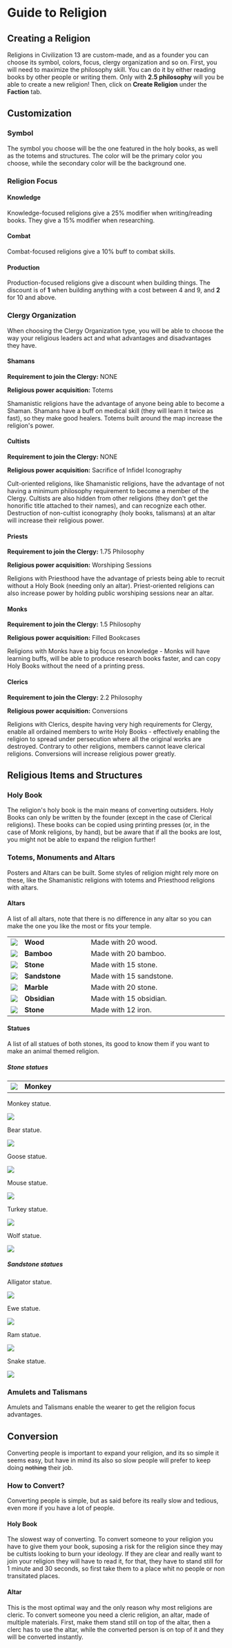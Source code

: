 # Guide to Religion
## Creating a Religion

Religions in Civilization 13 are custom-made, and as a founder you can
choose its symbol, colors, focus, clergy organization and so on. First,
you will need to maximize the philosophy skill. You can do it by either
reading books by other people or writing them. Only with **2.5
philosophy** will you be able to create a new religion! Then, click on
**Create Religion** under the **Faction** tab.

## Customization

### Symbol

The symbol you choose will be the one featured in the holy books, as
well as the totems and structures. The color will be the primary color
you choose, while the secondary color will be the background one.

### Religion Focus

#### Knowledge

Knowledge-focused religions give a 25% modifier when writing/reading
books. They give a 15% modifier when researching.

#### Combat

Combat-focused religions give a 10% buff to combat skills.

#### Production

Production-focused religions give a discount when building things. The
discount is of **1** when building anything with a cost between 4 and 9,
and **2** for 10 and above.

### Clergy Organization

When choosing the Clergy Organization type, you will be able to choose
the way your religious leaders act and what advantages and disadvantages
they have.

#### Shamans

**Requirement to join the Clergy:** NONE

**Religious power acquisition:** Totems

Shamanistic religions have the advantage of anyone being able to become
a Shaman. Shamans have a buff on medical skill (they will learn it twice
as fast), so they make good healers. Totems built around the map
increase the religion's power.

#### Cultists

**Requirement to join the Clergy:** NONE

**Religious power acquisition:** Sacrifice of Infidel Iconography

Cult-oriented religions, like Shamanistic religions, have the advantage
of not having a minimum philosophy requirement to become a member of the
Clergy. Cultists are also hidden from other religions (they don't get
the honorific title attached to their names), and can recognize each
other. Destruction of non-cultist iconography (holy books, talismans) at
an altar will increase their religious power.

#### Priests

**Requirement to join the Clergy:** 1.75 Philosophy

**Religious power acquisition:** Worshiping Sessions

Religions with Priesthood have the advantage of priests being able to
recruit without a Holy Book (needing only an altar). Priest-oriented
religions can also increase power by holding public worshiping sessions
near an altar.

#### Monks

**Requirement to join the Clergy:** 1.5 Philosophy

**Religious power acquisition:** Filled Bookcases

Religions with Monks have a big focus on knowledge - Monks will have
learning buffs, will be able to produce research books faster, and can
copy Holy Books without the need of a printing press.

#### Clerics

**Requirement to join the Clergy:** 2.2 Philosophy

**Religious power acquisition:** Conversions

Religions with Clerics, despite having very high requirements for
Clergy, enable all ordained members to write Holy Books - effectively
enabling the religion to spread under persecution where all the original
works are destroyed. Contrary to other religions, members cannot leave
clerical religions. Conversions will increase religious power greatly.

## Religious Items and Structures

### Holy Book

The religion's holy book is the main means of converting outsiders. Holy
Books can only be written by the founder (except in the case of Clerical
religions). These books can be copied using printing presses (or, in the
case of Monk religions, by hand), but be aware that if all the books are
lost, you might not be able to expand the religion further!

### Totems, Monuments and Altars

Posters and Altars can be built. Some styles of religion might rely more
on these, like the Shamanistic religions with totems and Priesthood
religions with altars.

#### Altars

A list of all altars, note that there is no difference in any altar so you can make the one you like the most or fits your temple.

<table>
<tbody>
<tr>
<td width="5%"><img src="assets/images/woodaltar.png"></td>
<td><b>Wood</b></td>
<td>Made with 20 wood.</td>
</tr>
<tr>
<td><img src="assets/images/bambooaltar.png"></td>
<td><b>Bamboo</b></td>
<td>Made with 20 bamboo.</td>
</tr>
<tr>
<td><img src="assets/images/stonealtar.png"></td>
<td><b>Stone</b></td>
<td>Made with 15 stone.</td>
</tr>
<tr>
<td><img src="assets/images/sandstonealtar.png"></td>
<td><b>Sandstone</b></td>
<td>Made with 15 sandstone.</td>
</tr>
<tr>
<td><img src="assets/images/marblealtar.png"></td>
<td><b>Marble</b></td>
<td>Made with 20 stone.</td>
</tr>
<tr>
<td><img src="assets/images/obsidianaltar.png"></td>
<td><b>Obsidian</b></td>
<td>Made with 15 obsidian.</td>
</tr>
<tr>
<td><img src="assets/images/ironaltar.png"></td>
<td><b>Stone</b></td>
<td>Made with 12 iron.</td>
</tr>
</tbody>
</table>

#### Statues

A list of all statues of both stones, its good to know them if you want to make an animal themed religion.

##### Stone statues

<table>
<tbody>
<tr>
<td width="5%"><img src="assets/images/monkeystatue.png"></td>
<td><b>Monkey</b></td>
</tr>
</tbody>
</table>

Monkey statue.

<img src="assets/images/monkeystatue.png">

Bear statue.

<img src="assets/images/bearstatue.png">

Goose statue.

<img src="assets/images/goosestatue.png">

Mouse statue.

<img src="assets/images/mousestatue.png">

Turkey statue.

<img src="assets/images/turkeystatue.png">

Wolf statue.

<img src="assets/images/wolfstatue.png">

##### Sandstone statues

Alligator statue.

<img src="assets/images/alligatorstatue.png">

Ewe statue.

<img src="assets/images/ewestatue.png">

Ram statue.

<img src="assets/images/ramstatue.png">

Snake statue.

<img src="assets/images/snakestatue.png">


### Amulets and Talismans

Amulets and Talismans enable the wearer to get the religion focus
advantages.

## Conversion

Converting people is important to expand your religion, and its so simple it seems easy, but have in mind its also so slow people will prefer to keep doing ~~nothing~~ their job.
### How to Convert?
Converting people is simple, but as said before its really slow and tedious, even more if you have a lot of people.

#### Holy Book 
The slowest way of converting. To convert someone to your religion you have to give them your book, suposing a risk for the religion since they may be cultists looking to burn your ideology. If they are clear and really want to join your religion they will have to read it, for that, they have to stand still for 1 minute and 30 seconds, so first take them to a place whit no people or non transitated places.

#### Altar
This is the most optimal way and the only reason why most religions are cleric. To convert someone you need a cleric religion, an altar, made of multiple materials. First, make them stand still on top of the altar, then a clerc has to use the altar, while the converted person is on top of it and they will be converted instantly.
